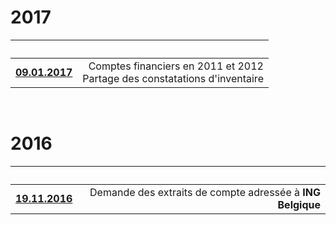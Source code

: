 <link rel="stylesheet" href="reset.css" type="text/css" />
<link rel="stylesheet" href="style2009.css" type="text/css" />

# 2017

| &nbsp; | &nbsp; |
| --- | ---: |
| [**09.01.2017**](20170109.md) | Comptes financiers en 2011 et 2012<br>Partage des constatations d'inventaire |

&nbsp;

# 2016

| &nbsp; | &nbsp; |
| --- | ---: |
| [**19.11.2016**](20161119.md) | Demande des extraits de compte adressée à **ING Belgique** |

&nbsp;
